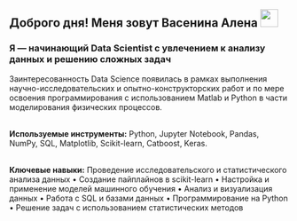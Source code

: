 ## Доброго дня! Меня зовут Васенина Алена  <img src="https://github.com/blackcater/blackcater/raw/main/images/Hi.gif" height="32"/>
### Я — начинающий Data Scientist с увлечением к анализу данных и решению сложных задач 
Заинтересованность Data Science появилась в рамках выполнения научно-исследовательских и опытно-конструкторских работ и по мере освоения программирования с использованием Matlab и Python в части моделирования физических процессов.

<br><b>Используемые инструменты:</b> Python, Jupyter Notebook, Pandas, NumPy, SQL, Matplotlib, Scikit-learn, Catboost, Keras.

<br><b>Ключевые навыки:</b> Проведение исследовательского и статистического анализа данных
• Создание пайплайнов в scikit-learn
• Настройка и применение моделей машинного обучения
• Анализ и визуализация данных
• Работа с SQL и базами данных
• Программирование на Python
• Решение задач с использованием статистических методов



